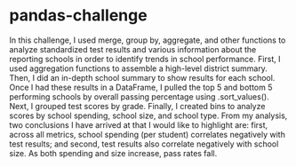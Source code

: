 # pandas-challenge
In this challenge, I used merge, group by, aggregate, and other functions to analyze standardized test results and various information about the reporting schools in order to identify trends in school performance. First, I used aggregation functions to assemble a high-level district summary. Then, I did an in-depth school summary to show results for each school. Once I had these results in a DataFrame, I pulled the top 5 and bottom 5 performing schools by overall passing percentage using .sort_values(). Next, I grouped test scores by grade. Finally, I created bins to analyze scores by school spending, school size, and school type. From my analysis, two conclusions I have arrived at that I would like to highlight are: first, across all metrics, school spending (per student) correlates negatively with test results; and second, test results also correlate negatively with school size. As both spending and size increase, pass rates fall.
